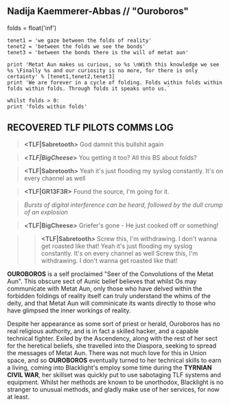 ## Nadija Kaemmerer-Abbas // "Ouroboros"
    
folds = float('inf')  
      
    tenet1 = 'we gaze between the folds of reality'  
    tenet2 = 'between the folds we see the bonds'  
    tenet3 = 'between the bonds there is the will of metat aun'  
      
    print 'Metat Aun makes us curious, so %s \nWith this knowledge we see %s \Finally %s and our curiosity is no more, for there is only certainty' % [tenet1,tenet2,tenet3]  
    print 'We are forever in a cycle of folding. Folds within folds within folds within folds. Through folds it speaks unto us.`
    
    whilst folds > 0:  
    print 'folds within folds'

## RECOVERED TLF PILOTS COMMS LOG


>  **<TLF|Sabretooth**_**>**_ God damnit this bullshit again

>  **<**_**TLF|BigCheese**_**>** You getting it too? All this BS about folds?

>  **<TLF|Sabretooth**_**>**_ Yeah it's just flooding my syslog constantly. It's on every channel as well

>  **<TLF|GR13F3R>** Found the source, I'm going for it.

>

>  _Bursts of digital interference can be heard, followed by the dull crump of an explosion_

>

>  _**<**_**TLF|BigCheese**_**>**_ Griefer's gone - He just cooked off or something!

>  >   **<TLF|Sabretooth**_**>**_ Screw this, I'm withdrawing. I don't wanna get roasted like that! Yeah it's just flooding my syslog constantly. It's on every channel as well Screw this, I'm withdrawing. I don't wanna get roasted like that!

**OUROBOROS** is a self proclaimed "Seer of the Convolutions of the Metat Aun". This obscure sect of Aunic belief believes that whilst Os may communicate with Metat Aun, only those who have delved within the forbidden foldings of reality itself can truly understand the whims of the deity, and that Metat Aun will comminicate its wants directly to those who have glimpsed the inner workings of reality.  
  
Despite her appearance as some sort of priest or herald, Ouroboros has no real religious authority, and is in fact a skilled hacker, and a capable technical fighter. Exiled by the Ascendency, along with the rest of her sect for the heretical beliefs, she travelled into the Diaspora, seeking to spread the messages of Metat Aun. There was not much love for this in Union space, and so **OUROBOROS** eventually turned to her technical skills to earn a living, coming into Blacklight's employ some time during the **TYRNIAN CIVIL WAR**, her skillset was quickly put to use sabotaging TLF systems and equipment. Whilst her methods are known to be unorthodox, Blacklight is no stranger to unusual methods, and gladly make use of her services, for now at least.